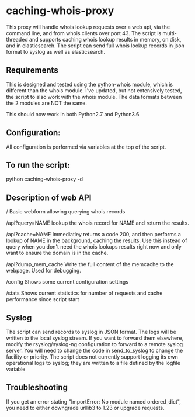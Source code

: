 # caching-whois-proxy

This proxy will handle whois lookup requests over a web api, via the command line, and from whois clients over port 43. The script is multi-threaded and supports caching whois lookup results in memory, on disk, and in elasticsearch. The script can send full whois lookup records in json format to syslog as well as elasticsearch. 

## Requirements
This is designed and tested using the python-whois module, which is different than the whois module. I've updated, but not extensively tested, the script to also work with the whois module. The data formats between the 2 modules are NOT the same. 

This should now work in both Python2.7 and Python3.6


## Configuration:
All configuration is performed via variables at the top of the script. 

## To run the script:
python caching-whois-proxy -d

## Description of web API
/   Basic webform allowing querying whois records

/api?query=NAME lookup the whois record for NAME and return the results.
  
/api?cache=NAME Immediatley returns a code 200, and then performs a lookup of NAME in the background, caching the results. Use this instead of query when you don't need the whois lookups results right now and only want to ensure the domain is in the cache.

/api?dump_mem_cache Write the full content of the memcache to the webpage. Used for debugging.
  
/config Shows some current configuration settings

/stats Shows current statistics for number of requests and cache performance since script start

## Syslog
The script can send records to syslog in JSON format. The logs will be written to the local syslog stream. If you want to forward them elsewhere, modify the rsyslog/syslog-ng configuration to forward  to a remote syslog server. You will need to change the code in send_to_syslog to change the facility or priority. The script does not currently support logging its own operational logs to syslog; they are written to a file defined by the logfile variable
  
  
 ## Troubleshooting
 If you get an error stating "ImportError: No module named ordered_dict", you need to either downgrade urllib3 to 1.23 or upgrade requests.

